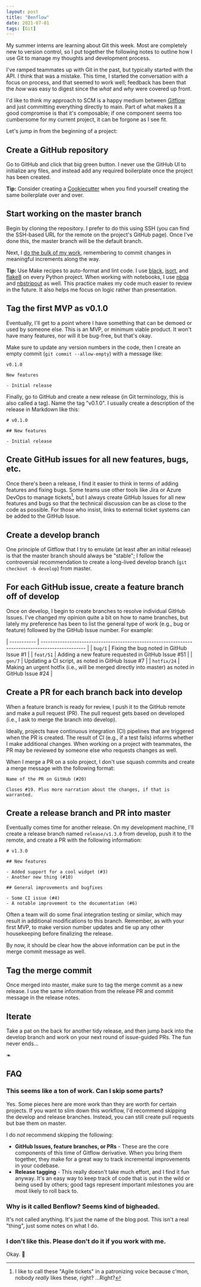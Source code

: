 ```yaml
---
layout: post
title: "Benflow"
date: 2021-07-01
tags: [Git]
---
```


My summer interns are learning about Git this week. Most are completely new to
version control, so I put together the following notes to outline how I use Git
to manage my thoughts and development process.

I've ramped teammates up with Git in the past, but typically started with the
API. I think that was a mistake. This time, I started the conversation with
a focus on process, and that seemed to work well; feedback has been that the
_how_ was easy to digest since the _what_ and _why_ were covered up front.

I'd like to think my approach to SCM is a happy medium between
[Gitflow](https://www.atlassian.com/git/tutorials/comparing-workflows/gitflow-workflow)
and just committing everything directly to main. Part of what makes it a good
compromise is that it's composable; if one component seems too cumbersome for
my current project, it can be forgone as I see fit.

Let's jump in from the beginning of a project:

## Create a GitHub repository

Go to GitHub and click that big green button. I never use the GitHub UI to
initialize any files, and instead add any required boilerplate once the project
has been created.

<p class="note">
  <b>Tip:</b> Consider creating a <a
  href="https://github.com/cookiecutter/cookiecutter">Cookiecutter</a> when you
  find yourself creating the same boilerplate over and over.
</p>

## Start working on the master branch

Begin by cloning the repository. I prefer to do this using SSH (you can find
the SSH-based URL for the remote on the project's GitHub page).  Once I've
done this, the master branch will be the default branch.

Next, I [do the bulk of my
work](https://stat545.com/img/how-to-draw-an-own-imgur.jpg), remembering to
commit changes in meaningful increments along the way.

<p class="note">
  <b>Tip:</b> Use Make recipes to auto-format and lint code. I use <a
  href="https://github.com/psf/black">black</a>, <a
  href="https://github.com/PyCQA/isort">isort</a>, and <a
  href="https://github.com/PyCQA/flake8">flake8</a> on every Python project.
  When working with notebooks, I use <a
  href="https://github.com/nbQA-dev/nbQA">nbqa</a> and <a
  href="https://github.com/kynan/nbstripout">nbstripout</a> as well. This
  practice makes my code much easier to review in the future. It also helps me
  focus on logic rather than presentation.
</p>

## Tag the first MVP as v0.1.0

Eventually, I'll get to a point where I have something that can be demoed or
used by someone else. This is an MVP, or minimum viable product. It won't
have many features, nor will it be bug-free, but that's okay.

Make sure to update any version numbers in the code, then I create an empty
commit (`git commit --allow-empty`) with a message like:

```
v0.1.0

New features

- Initial release
```

Finally, go to GitHub and create a new release (in Git terminology, this is
also called a tag). Name the tag "v0.1.0". I usually create a description of
the release in Markdown like this:

```
# v0.1.0

## New features

- Initial release
```

## Create GitHub issues for all new features, bugs, etc.

Once there's been a release, I find it easier to think in terms of adding
features and fixing bugs. Some teams use other tools like Jira or Azure DevOps
to manage tickets[^1], but I always create GitHub Issues for all new features
and bugs so that the technical discussion can be as close to the code as
possible. For those who insist, links to external ticket systems can be added
to the GitHub Issue.

[^1]: I like to call these "Agile tickets" in a patronizing voice because
      c'mon, nobody _really_ likes these, right? ...Right?

## Create a develop branch

One principle of Gitflow that I try to emulate (at least after an initial
release) is that the master branch should always be "stable"; I follow the
controversial recommendation to create a long-lived develop branch (`git
checkout -b develop`) from master.

## For each GitHub issue, create a feature branch off of develop

Once on develop, I begin to create branches to resolve individual GitHub
Issues. I've changed my opinion quite a bit on how to name branches, but lately
my preference has been to list the general type of work (e.g., bug or feature)
followed by the GitHub Issue number. For example:

| ----------- | ------------------------------------------------------------------------------------------------ |
| `bug/1`     | Fixing the bug noted in GitHub Issue #1                                                          |
| `feat/51`   | Adding a new feature requested in GitHub Issue #51                                               |
| `gen/7`     | Updating a CI script, as noted in GitHub Issue #7                                                |
| `hotfix/24` | Making an urgent hotfix (i.e., will be merged directly into master) as noted in GitHub Issue #24 |

## Create a PR for each branch back into develop

When a feature branch is ready for review, I push it to the GitHub remote and
make a pull request (PR). The pull request gets based on developed (i.e., I ask
to merge the branch into develop).

Ideally, projects have continuous integration (CI) pipelines that are triggered
when the PR is created. The result of CI (e.g., if a test fails) informs
whether I make additional changes. When working on a project with teammates,
the PR may be reviewed by someone else who requests changes as well.

When I merge a PR on a solo project, I don't use squash commits and create
a merge message with the following format:

```
Name of the PR on GitHub (#20)

Closes #19. Plus more narration about the changes, if that is warranted.
```

## Create a release branch and PR into master

Eventually comes time for another release. On my development machine, I'll
create a release branch named `release/v1.3.0` from develop, push it to the
remote, and create a PR with the following information:

```
# v1.3.0

## New features

- Added support for a cool widget (#3)
- Another new thing (#10)

## General improvements and bugfixes

- Some CI issue (#4)
- A notable improvement to the documentation (#6)
```

Often a team will do some final integration testing or similar, which may
result in additional modifications to this branch. Remember, as with your first
MVP, to make version number updates and tie up any other housekeeping before
finalizing the release.

By now, it should be clear how the above information can be put in the merge
commit message as well.

## Tag the merge commit

Once merged into master, make sure to tag the merge commit as a new release.
I use the same information from the release PR and commit message in the
release notes.

## Iterate

Take a pat on the back for another tidy release, and then jump back into the
develop branch and work on your next round of issue-guided PRs. The fun never
ends...

&#x2767;

## FAQ

### This seems like a ton of work. Can I skip some parts?

Yes. Some pieces here are more work than they are worth for certain projects.
If you want to slim down this workflow, I'd recommend skipping the develop and
release branches. Instead, you can still create pull requests but bae them on
master.

I do _not_ recommend skipping the following:

- __GitHub Issues, feature branches, or PRs__ - These are the core components
  of this time of Gitflow derivative. When you bring them together, they make
  for a great way to track incremental improvements in your codebase.
- __Release tagging__ - This really doesn't take much effort, and I find it fun
  anyway. It's an easy way to keep track of code that is out in the wild or
  being used by others; good tags represent important milestones you are most
  likely to roll back to.

### Why is it called Benflow? Seems kind of bigheaded.

It's not called anything. It's just the name of the blog post. This isn't
a real "thing", just some notes on what I do.

### I don't like this. Please don't do it if you work with me.

Okay. 🥲
